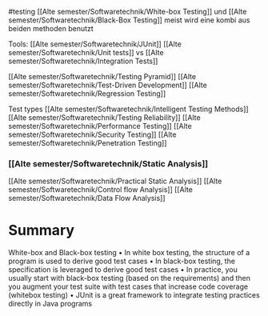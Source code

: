#testing
[[Alte semester/Softwaretechnik/White-box Testing]]  und [[Alte semester/Softwaretechnik/Black-Box Testing]] meist wird eine kombi aus beiden methoden benutzt

Tools: [[Alte semester/Softwaretechnik/JUnit]]
[[Alte semester/Softwaretechnik/Unit tests]] vs [[Alte semester/Softwaretechnik/Integration Tests]]

[[Alte semester/Softwaretechnik/Testing Pyramid]]
[[Alte semester/Softwaretechnik/Test-Driven Development]]
[[Alte semester/Softwaretechnik/Regression Testing]]


Test types
[[Alte semester/Softwaretechnik/Intelligent Testing Methods]]
[[Alte semester/Softwaretechnik/Testing Reliability]]
[[Alte semester/Softwaretechnik/Performance Testing]]
[[Alte semester/Softwaretechnik/Security Testing]]
[[Alte semester/Softwaretechnik/Penetration Testing]]


### [[Alte semester/Softwaretechnik/Static Analysis]]
[[Alte semester/Softwaretechnik/Practical Static Analysis]]
[[Alte semester/Softwaretechnik/Control flow Analysis]]
[[Alte semester/Softwaretechnik/Data Flow Analysis]]

 


# Summary
White-box and Black-box testing
• In white box testing, the structure of a program is used to derive good test cases
• In black-box testing, the specification is leveraged to derive good test cases 
• In practice, you usually start with black-box testing (based on the requirements) and then you augment your test suite with test cases that increase code coverage (whitebox testing) 
• JUnit is a great framework to integrate testing practices directly in Java programs